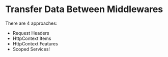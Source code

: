 # Transfer Data Between Middlewares
There are 4 approaches:
- Request Headers
- HttpContext Items
- HttpContext Features
- Scoped Services!
